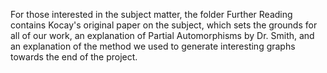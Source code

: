 For those interested in the subject matter, the folder Further Reading contains Kocay's original paper on the subject, which sets the grounds for all of our work, an explanation of Partial Automorphisms by Dr. Smith, and an explanation of the method we used to generate interesting graphs towards the end of the project.
